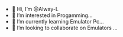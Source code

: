 - 👋 Hi, I’m @Alway-L
- 👀 I’m interested in Progamming...
- 🌱 I’m currently learning Emulator Pc...
- 💞️ I’m looking to collaborate on Emulators ...

<!---
Alway-L/Alway-L is a ✨ special ✨ repository because its `README.md` (this file) appears on your GitHub profile.
You can click the Preview link to take a look at your changes.
--->
